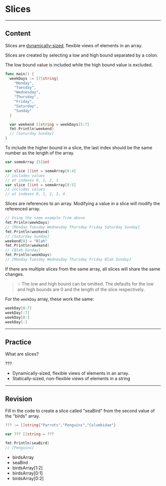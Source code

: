 ﻿---
author: Stefan-Stojanovic

aspects:
  - workout

type: normal

category: how-to

---

# Slices

---
## Content

Slices are [dynamically-sized](https://www.enki.com/glossary/general/dynamically-sized), flexible views of elements in an array.

Slices are created by selecting a low and high bound separated by a colon.

The low bound value is included while the high bound value is excluded.

```go
func main() {
  weekDays := [7]string{
    "Monday",
    "Tuesday",
    "Wednesday",
    "Thursday",
    "Friday",
    "Saturday",
    "Sunday"
  }

  var weekend []string = weekDays[5:7]
  fmt.Println(weekend)
  // [Saturday Sunday]
}
```

To include the higher bound in a slice, the last index should be the same number as the length of the array.

```go
var someArray [5]int

var slice []int = someArray[0:4]
// includes values 
// at indexes 0, 1, 2, 3
var slice []int = someArray[0:5]
// includes values 
// at indexes 0, 1, 2, 3, 4
```

Slices are references to an array. Modifying a value in a slice will modify the referenced array.

```go
// Using the same example from above
fmt.Prinln(weekDays)
// [Monday Tuesday Wednesday Thursday Friday Saturday Sunday]
fmt.Println(weekend)
// [Saturday Sunday]
weekend[0] = "Blah"
fmt.Println(weekend)
// [Blah Sunday]
fmt.Println(weekDays)
// [Monday Tuesday Wednesday Thursday Friday Blah Sunday]
```

If there are multiple slices from the same array, all slices will share the same changes.

> 💡 The low and high bound can be omitted. The defaults for the low and high bounds are 0 and the length of the slice respectively.

For the `weekDay` array, these work the same:
```go
weekDay[0:7]
weekDay[:7]
weekDay[0:]
weekDay[:]
```

---
## Practice

What are slices?

???

- Dynamically-sized, flexible views of elements in an array.
- Statically-sized, non-flexible views of elements in a string

---
## Revision

Fill in the code to create a slice called "seaBird" from the second value of the "birds" array.
```go
??? := []string{"Parrots","Penguins","Columbidae"}

var ??? []string = ???

fmt.Println(seaBird)
// [Penguins]
```

- birdsArray
- seaBird
- birdsArray[1:2]
- birdsArray[0:1]
- birdsArray[0:2]

